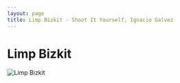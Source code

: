 ```yaml
---
layout: page
title: Limp Bizkit - Shoot It Yourself, Ignacio Galvez
---
```


# Limp Bizkit

![Limp Bizkit](http://assets.farmhouse.co/publishing/1-shoot-it-yourself/images/limp-bizkit-1.jpg)
